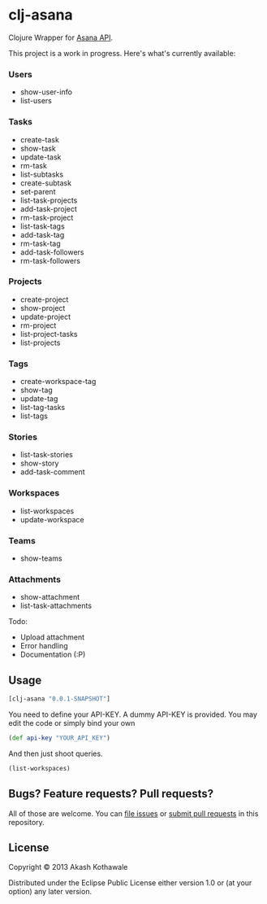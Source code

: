 # clj-asana

Clojure Wrapper for [Asana API](http://developer.asana.com/documentation/).

This project is a work in progress. Here's what's currently available:

### Users
- show-user-info
- list-users

### Tasks
- create-task
- show-task
- update-task
- rm-task
- list-subtasks
- create-subtask
- set-parent
- list-task-projects
- add-task-project
- rm-task-project
- list-task-tags
- add-task-tag
- rm-task-tag
- add-task-followers
- rm-task-followers

### Projects
- create-project
- show-project
- update-project
- rm-project
- list-project-tasks
- list-projects

### Tags
- create-workspace-tag
- show-tag
- update-tag
- list-tag-tasks
- list-tags

### Stories
- list-task-stories
- show-story
- add-task-comment

### Workspaces
- list-workspaces
- update-workspace

### Teams
- show-teams

### Attachments
- show-attachment
- list-task-attachments

Todo:

- Upload attachment
- Error handling
- Documentation (:P)

## Usage

```clj
[clj-asana "0.0.1-SNAPSHOT"]
```

You need to define your API-KEY. A dummy API-KEY is provided. You may edit the
code or simply bind your own

```clj
(def api-key "YOUR_API_KEY")
```

And then just shoot queries.

```clj
(list-workspaces)
```

## Bugs? Feature requests? Pull requests?

All of those are welcome. You can [file issues][issues] or [submit pull requests][pulls] in this repository.

[issues]: https://github.com/decached/clj-asana/issues
[pulls]: https://github.com/decached/clj-asana/pulls

## License

Copyright © 2013 Akash Kothawale

Distributed under the Eclipse Public License either version 1.0 or (at
your option) any later version.
